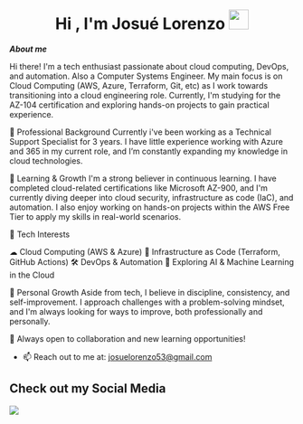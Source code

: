<h1 align="center">Hi , I'm Josué Lorenzo <img src="https://media.giphy.com/media/hvRJCLFzcasrR4ia7z/giphy.gif" width="35"></h1>

***About me***

Hi there! I'm a tech enthusiast passionate about cloud computing, DevOps, and automation. Also a Computer Systems Engineer. My main focus is on Cloud Computing (AWS, Azure, Terraform, Git, etc) as I work towards transitioning into a cloud engineering role. Currently, I'm studying for the AZ-104 certification and exploring hands-on projects to gain practical experience.

🔹 Professional Background
    Currently i've been working as a Technical Support Specialist for 3 years. I have little experience working with Azure and 365 in my current role, and I’m constantly expanding my knowledge in cloud technologies.

🔹 Learning & Growth
    I'm a strong believer in continuous learning. I have completed cloud-related certifications like Microsoft AZ-900, and I'm currently diving deeper into cloud security, infrastructure as code (IaC), and automation. I 
    also enjoy working on hands-on projects within the AWS Free Tier to apply my skills in real-world scenarios.

🔹 Tech Interests

  ☁ Cloud Computing (AWS & Azure)
 🔧 Infrastructure as Code (Terraform, GitHub Actions)
  🛠 DevOps & Automation
 🤖 Exploring AI & Machine Learning in the Cloud

🔹 Personal Growth
    Aside from tech, I believe in discipline, consistency, and self-improvement. I approach challenges with a problem-solving mindset, and I'm always looking for ways to improve, both professionally and personally.

🚀 Always open to collaboration and new learning opportunities!
- 📫 Reach out to me at: <a href="josuelorenzo53@gmail.com">josuelorenzo53@gmail.com</a>

</span>

## Check out my Social Media

<a href= "https://www.linkedin.com/in/josuelorenzo/">
 <img src="https://img.shields.io/badge/linkedin-%230077B5.svg?style=for-the-badge&logo=linkedin&logoColor=white"
     </a>
